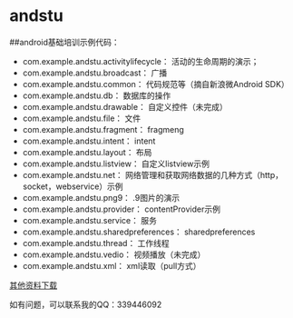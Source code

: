 andstu
======

##android基础培训示例代码：

* com.example.andstu.activitylifecycle：
活动的生命周期的演示；
* com.example.andstu.broadcast：
广播
* com.example.andstu.common：
代码规范等（摘自新浪微Android SDK）
* com.example.andstu.db：
数据库的操作
* com.example.andstu.drawable：
自定义控件（未完成）
* com.example.andstu.file：
文件
* com.example.andstu.fragment：
fragmeng
* com.example.andstu.intent：
intent
* com.example.andstu.layout：
布局
* com.example.andstu.listview：
自定义listview示例
* com.example.andstu.net：
网络管理和获取网络数据的几种方式（http，socket，webservice）示例
* com.example.andstu.png9：
.9图片的演示
* com.example.andstu.provider：
contentProvider示例
* com.example.andstu.service：
服务
* com.example.andstu.sharedpreferences：
sharedpreferences
* com.example.andstu.thread：
工作线程
* com.example.andstu.vedio：
视频播放（未完成）
* com.example.andstu.xml：
xml读取（pull方式）

[其他资料下载](http://yun.baidu.com/pcloud/album/info?uk=2734734655&album_id=2493987190819215693)


如有问题，可以联系我的QQ：339446092

